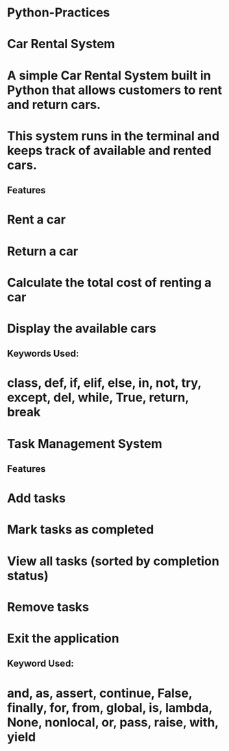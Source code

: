 # Python-Practices

# Car Rental System
# A simple Car Rental System built in Python that allows customers to rent and return cars.  
# This system runs in the terminal and keeps track of available and rented cars.

## Features
# Rent a car
# Return a car
# Calculate the total cost of renting a car
# Display the available cars

## Keywords Used:
# class, def, if, elif, else, in, not, try, except, del, while, True, return, break


# Task Management System

## Features
# Add tasks
# Mark tasks as completed
# View all tasks (sorted by completion status)
# Remove tasks
# Exit the application

## Keyword Used:
#  and, as, assert, continue, False, finally, for, from, global, is, lambda, None, nonlocal, or, pass, raise, with, yield
